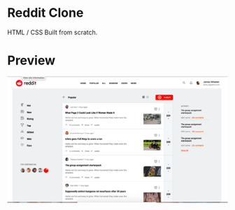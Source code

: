 # Reddit Clone
HTML / CSS
Built from scratch.

# Preview

<p align="center"><img src="https://github.com/Alexdevilleneuve/reddit/blob/master/preview.png?raw=true"/></p>
